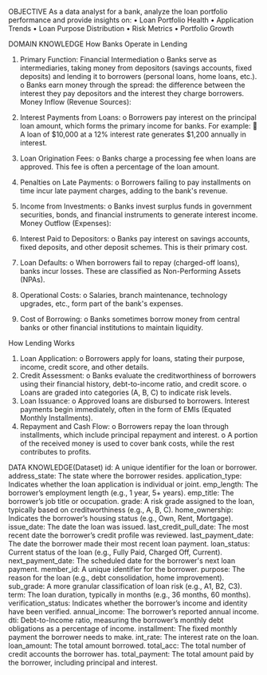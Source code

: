 OBJECTIVE
As a data analyst for a bank, analyze the loan portfolio performance and provide insights on:
•	Loan Portfolio Health 
•	Application Trends 
•	Loan Purpose Distribution 
•	Risk Metrics 
•	Portfolio Growth 

DOMAIN KNOWLEDGE
How Banks Operate in Lending
1.	Primary Function: Financial Intermediation
o	Banks serve as intermediaries, taking money from depositors (savings accounts, fixed deposits) and lending it to borrowers (personal loans, home loans, etc.).
o	Banks earn money through the spread: the difference between the interest they pay depositors and the interest they charge borrowers.
Money Inflow (Revenue Sources):
1.	Interest Payments from Loans:
o	Borrowers pay interest on the principal loan amount, which forms the primary income for banks. For example:
	A loan of $10,000 at a 12% interest rate generates $1,200 annually in interest.

2.	Loan Origination Fees:
o	Banks charge a processing fee when loans are approved. This fee is often a percentage of the loan amount.
3.	Penalties on Late Payments:
o	Borrowers failing to pay installments on time incur late payment charges, adding to the bank's revenue.
4.	Income from Investments:
o	Banks invest surplus funds in government securities, bonds, and financial instruments to generate interest income.
Money Outflow (Expenses):
1.	Interest Paid to Depositors:
o	Banks pay interest on savings accounts, fixed deposits, and other deposit schemes. This is their primary cost.
2.	Loan Defaults:
o	When borrowers fail to repay (charged-off loans), banks incur losses. These are classified as Non-Performing Assets (NPAs).
3.	Operational Costs:
o	Salaries, branch maintenance, technology upgrades, etc., form part of the bank's expenses.
4.	Cost of Borrowing:
o	Banks sometimes borrow money from central banks or other financial institutions to maintain liquidity.


How Lending Works
1.	Loan Application:
o	Borrowers apply for loans, stating their purpose, income, credit score, and other details.
2.	Credit Assessment:
o	Banks evaluate the creditworthiness of borrowers using their financial history, debt-to-income ratio, and credit score.
o	Loans are graded into categories (A, B, C) to indicate risk levels.
3.	Loan Issuance:
o	Approved loans are disbursed to borrowers. Interest payments begin immediately, often in the form of EMIs (Equated Monthly Installments).
4.	Repayment and Cash Flow:
o	Borrowers repay the loan through installments, which include principal repayment and interest.
o	A portion of the received money is used to cover bank costs, while the rest contributes to profits.



DATA KNOWLEDGE(Dataset)
id: A unique identifier for the loan or borrower.
address_state: The state where the borrower resides.
application_type: Indicates whether the loan application is individual or joint.
emp_length: The borrower’s employment length (e.g., 1 year, 5+ years).
emp_title: The borrower’s job title or occupation.
grade: A risk grade assigned to the loan, typically based on creditworthiness (e.g., A, B, C).
home_ownership: Indicates the borrower’s housing status (e.g., Own, Rent, Mortgage).
issue_date: The date the loan was issued.
last_credit_pull_date: The most recent date the borrower’s credit profile was reviewed.
last_payment_date: The date the borrower made their most recent loan payment.
loan_status: Current status of the loan (e.g., Fully Paid, Charged Off, Current).
next_payment_date: The scheduled date for the borrower's next loan payment.
member_id: A unique identifier for the borrower.
purpose: The reason for the loan (e.g., debt consolidation, home improvement).
sub_grade: A more granular classification of loan risk (e.g., A1, B2, C3).
term: The loan duration, typically in months (e.g., 36 months, 60 months).
verification_status: Indicates whether the borrower’s income and identity have been verified.
annual_income: The borrower’s reported annual income.
dti: Debt-to-Income ratio, measuring the borrower’s monthly debt obligations as a percentage of income.
installment: The fixed monthly payment the borrower needs to make.
int_rate: The interest rate on the loan.
loan_amount: The total amount borrowed.
total_acc: The total number of credit accounts the borrower has.
total_payment: The total amount paid by the borrower, including principal and interest.
